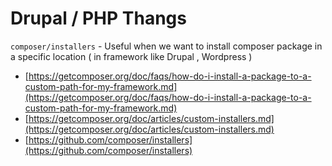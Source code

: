 # Drupal / PHP Thangs

`composer/installers` - Useful when we want to install composer package in a specific location \( in framework like Drupal , Wordpress \)

* [https://getcomposer.org/doc/faqs/how-do-i-install-a-package-to-a-custom-path-for-my-framework.md](https://getcomposer.org/doc/faqs/how-do-i-install-a-package-to-a-custom-path-for-my-framework.md)
* [https://getcomposer.org/doc/articles/custom-installers.md](https://getcomposer.org/doc/articles/custom-installers.md)
* [https://github.com/composer/installers](https://github.com/composer/installers)



